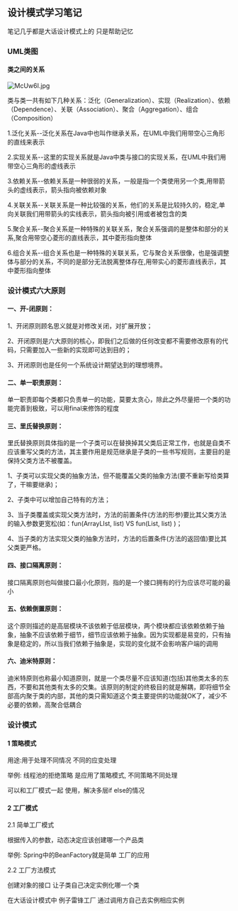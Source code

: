 ## 设计模式学习笔记
<p>笔记几乎都是大话设计模式上的 只是帮助记忆

###  UML类图
#### 类之间的关系
<img src="https://s2.ax1x.com/2019/11/18/McUw6I.jpg" alt="McUw6I.jpg" border="0" />
<p> 类与类一共有如下几种关系：泛化（Generalization）、实现（Realization）、依赖（Dependence）、关联（Association）、聚合（Aggregation）、组合（Composition）
<p>1.泛化关系--泛化关系在Java中也叫作继承关系，在UML中我们用带空心三角形的直线来表示
<p>2.实现关系--这里的实现关系就是Java中类与接口的实现关系，在UML中我们用带空心三角形的虚线表示
<p>3.依赖关系--依赖关系是一种很弱的关系，一般是指一个类使用另一个类,用带箭头的虚线表示，箭头指向被依赖对象
<p>4.关联关系--关联关系是一种比较强的关系，他们的关系是比较持久的，稳定,单向关联我们用带箭头的实线表示，箭头指向被引用或者被包含的类
<p>5.聚合关系--聚合关系是一种特殊的关联关系，聚合关系强调的是整体和部分的关系,聚合用带空心菱形的直线表示，其中菱形指向整体
<p>6.组合关系--组合关系也是一种特殊的关联关系，它与聚合关系很像，也是强调整体与部分的关系，不同的是部分无法脱离整体存在,用带实心的菱形直线表示，其中菱形指向整体

### 设计模式六大原则
####  一、开-闭原则：
<p>  1、开闭原则顾名思义就是对修改关闭，对扩展开放；
<p>  2、开闭原则是六大原则的核心，即我们之后做的任何改变都不需要修改原有的代码，只需要加入一些新的实现即可达到目的；
<p>  3、开闭原则也是任何一个系统设计期望达到的理想境界。

#### 二、单一职责原则：
<p>    单一职责即每个类都只负责单一的功能，莫要太贪心，除此之外尽量把一个类的功能完善到极致，可以用final来修饰的程度

#### 三、里氏替换原则：
<p>      里氏替换原则具体指的是一个子类可以在替换掉其父类后正常工作，也就是自类不应该重写父类的方法，其主要作用是规范继承是子类的一些书写规则，主要目的是保持父类方法不被覆盖。
<p>      1、子类可以实现父类的抽象方法，但不能覆盖父类的抽象方法(要不重新写给类算了，干嘛要继承)；
<p>      2、子类中可以增加自己特有的方法；
<p>      3、当子类覆盖或实现父类方法时，方法的前置条件(方法的形参)要比其父类方法的输入参数更宽松(如：fun(ArrayLIst, list) VS fun(List, list) )；
<p>     4、当子类的方法实现父类的抽象方法时，方法的后置条件(方法的返回值)要比其父类更严格。

#### 四、接口隔离原则：
<p>     接口隔离原则也叫做接口最小化原则，指的是一个接口拥有的行为应该尽可能的最小

#### 五、依赖倒置原则：
<p>      这个原则描述的是高层模块不该依赖于低层模块，两个模块都应该依赖依赖于抽象，抽象不应该依赖于细节，细节应该依赖于抽象。因为实现都是易变的，只有抽象是稳定的，所以当我们依赖于抽象是，实现的变化就不会影响客户端的调用

#### 六、迪米特原则：
 <p>    迪米特原则也称最小知道原则，就是一个类尽量不应该知道(包括)其他类太多的东西，不要和其他类有太多的交集。该原则的制定的终极目的就是解耦，即将细节全部高内聚于类的内部，其他的类只需知道这个类主要提供的功能就OK了，减少不必要的依赖，高聚合低耦合
 
### 设计模式

#### 1 策略模式
<p> 用途:用于处理不同情况 不同的应变处理 
<p> 举例: 线程池的拒绝策略 是应用了策略模式, 不同策略不同处理
<p> 可以和工厂模式一起 使用，解决多层if else的情况

#### 2 工厂模式 
<p>2.1 简单工厂模式
<p>根据传入的参数，动态决定应该创建哪一个产品类
<p>举例: Spring中的BeanFactory就是简单 工厂的应用

<p>2.2 工厂方法模式
<p> 创建对象的接口 让子类自己决定实例化哪一个类
<p> 在大话设计模式中 例子雷锋工厂 通过调用方自己去实例相应实例
